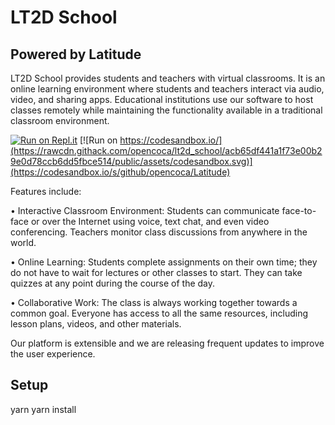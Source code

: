 # LT2D School 
## Powered by Latitude


LT2D School provides students and teachers with virtual classrooms. It is an online learning environment where students and teachers interact via audio, video, and sharing apps. Educational institutions use our software to host classes remotely while maintaining the functionality available in a traditional classroom environment. 

[![Run on Repl.it](https://repl.it/badge/github/opencoca/Latitude)](https://repl.it/github/opencoca/Latitude) [![Run on https://codesandbox.io/](https://rawcdn.githack.com/opencoca/lt2d_school/acb65df441a1f73e00b29e0d78ccb6dd5fbce514/public/assets/codesandbox.svg)](https://codesandbox.io/s/github/opencoca/Latitude)

Features include: 


• Interactive Classroom Environment: Students can communicate face-to-face or over the Internet using voice, text chat, and even video conferencing. Teachers monitor class discussions from anywhere in the world.


• Online Learning: Students complete assignments on their own time; they do not have to wait for lectures or other classes to start. They can take quizzes at any point during the course of the day.


• Collaborative Work: The class is always working together towards a common goal. Everyone has access to all the same resources, including lesson plans, videos, and other materials.
 

Our platform is extensible and we are releasing frequent updates to improve the user experience.

## Setup

yarn
yarn install
